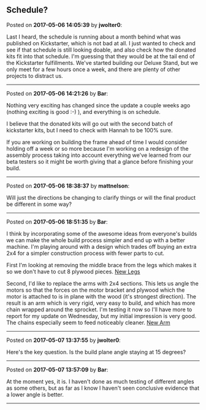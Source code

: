 ## Schedule?
Posted on **2017-05-06 14:05:39** by **jwolter0**:

Last I heard, the schedule is running about a month behind what was published on Kickstarter, which is not bad at all.  I just wanted to check and see if that schedule is still looking doable, and also check how the donated kits fit into that schedule.  I'm guessing that they would be at the tail end of the Kickstarter fulfillments.  We've started building our Deluxe Stand, but we only meet for a few hours once a week, and there are plenty of other projects to distract us.

---

Posted on **2017-05-06 14:21:26** by **Bar**:

Nothing very exciting has changed since the update a couple weeks ago (nothing exciting is good :-) ), and everything is on schedule.



I believe that the donated kits will go out with the second batch of kickstarter kits, but I need to check with Hannah to be 100% sure.



If you are working on building the frame ahead of time I would consider holding off a week or so more because I'm working on a redesign of the assembly process taking into account everything we've learned from our beta testers so it might be worth giving that a glance before finishing your build.

---

Posted on **2017-05-06 18:38:37** by **mattnelson**:

Will just the directions be changing to clarify things or will the final product be different in some way?

---

Posted on **2017-05-06 18:51:35** by **Bar**:

I think by incorporating some of the awesome ideas from everyone's builds we can make the whole build process simpler and end up with a better machine. I'm playing around with a design which trades off buying an extra 2x4 for a simpler construction process with fewer parts to cut.



First I'm looking at removing the middle brace from the legs which makes it so we don't have to cut 8 plywood pieces.  [New Legs](../../images/Lb/ku/Lbku_newlegs.jpg.jpg) 



Second, I'd like to replace the arms with 2x4 sections. This lets us angle the motors so that the forces on the motor bracket and plywood which the motor is attached to is in plane with the wood (it's strongest direction). The result is an arm which is very rigid, very easy to build, and which has more chain wrapped around the sprocket. I'm testing it now so I'll have more to report for my update on Wednesday, but my initial impression is very good. The chains especially seem to feed noticeably cleaner.  [New Arm](../../images/Wm/kq/Wmkq_newarm.jpg.jpg)

---

Posted on **2017-05-07 13:37:55** by **jwolter0**:

Here's the key question.  Is the build plane angle staying at 15 degrees?

---

Posted on **2017-05-07 13:57:09** by **Bar**:

At the moment yes, it is. I haven't done as much testing of different angles as some others, but as far as I know I haven't seen conclusive evidence that a lower angle is better.

---

